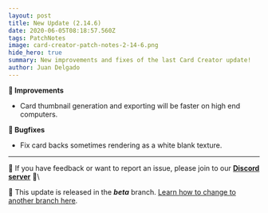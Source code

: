 ```yaml
---
layout: post
title: New Update (2.14.6)
date: 2020-06-05T08:18:57.560Z
tags: PatchNotes
image: card-creator-patch-notes-2-14-6.png
hide_hero: true
summary: New improvements and fixes of the last Card Creator update!
author: Juan Delgado
---
```

**🔧 Improvements**

* Card thumbnail generation and exporting will be faster on high end computers.

**🐛 Bugfixes**

* Fix card backs sometimes rendering as a white blank texture.

---

📌 If you have feedback or want to report an issue, please join to our **[Discord server](http://discord.gg/pixelatto)** 💬\

📌 This update is released in the ***beta*** branch. [Learn how to change to another branch here](/blog/beta-and-legacy-versions).